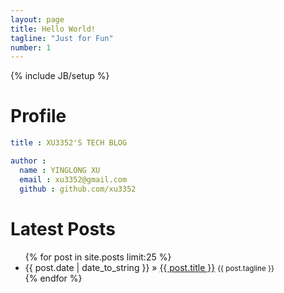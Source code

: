 ```yaml
---
layout: page
title: Hello World!
tagline: "Just for Fun"
number: 1
---
```

{% include JB/setup %}

# Profile
```yaml
title : XU3352'S TECH BLOG

author :
  name : YINGLONG XU
  email : xu3352@gmail.com
  github : github.com/xu3352
```

# Latest Posts
<ul class="posts">
  {% for post in site.posts limit:25 %}
    <li>
        <span>{{ post.date | date_to_string }}</span> &raquo; 
        <a href="{{ BASE_PATH }}{{ post.url }}">{{ post.title }}</a>
        <small> {{ post.tagline }}</small>
    </li>
  {% endfor %}
</ul>

